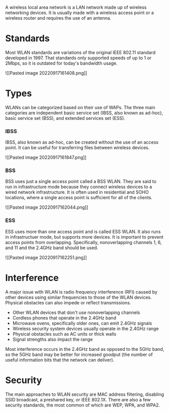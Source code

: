 A wireless local area network is a LAN network made up of wireless networking devices. It is usually made with a wireless access point or a wireless router and requires the use of an antenna.

# Standards
Most WLAN standards are variations of the original IEEE 802.11 standard developed in 1997. That standards only supported speeds of up to 1 or 2Mbps, so it is outdated for today's bandwidth usage.

![[Pasted image 20220917161408.png]]

# Types
WLANs can be categorized based on their use of WAPs. The three main categories are independent basic service set (IBSS, also known as ad-hoc), basic service set (BSS), and extended services set (ESS).

### IBSS
IBSS, also known as ad-hoc, can be created without the use of an access point. It can be useful for transferring files between wireless devices.

![[Pasted image 20220917161847.png]]

### BSS
BSS uses just a single access point called a BSS WLAN. They are said to run in infrastructure mode because they connect wireless devices to a wired network infrastructure. It is often used in residential and SOHO locations, where a single access point is sufficient for all of the clients.

![[Pasted image 20220917162044.png]]

### ESS
ESS uses more than one access point and is called ESS WLAN. It also runs in infrastructuer mode, but supports more devices. It is important to prevent access points from overlapping. Specifically, nonoverlapping channels 1, 6, and 11 and the 2.4GHz band should be used.

![[Pasted image 20220917162251.png]]

# Interference
A major issue with WLAN is radio frequency interference (RFI) caused by other devices using similar frequencies to those of the WLAN devices. Physical obstacles can also impede or reflect transmissions.

- Other WLAN devices that don't use nonoverlapping channels
- Cordless phones that operate in the 2.4GHz band
- Microwave ovens, specifically older ones, can emit 2.4GHz signals
- Wireless security system devices usually operate in the 2.4GHz range
- Physical obstacles such as AC units or thick walls
- Signal strengths also impact the range

Most interference occurs in the 2.4GHz band as opposed to the 5GHz band, so the 5GHz band may be better for increased goodput (the number of useful information bits that the network can deliver).

# Security
The main approaches to WLAN security are MAC address filtering, disabling SSID broadcast, a preshared key, or IEEE 802.1X. There are also a few security standards, the most common of which are WEP, WPA, and WPA2.